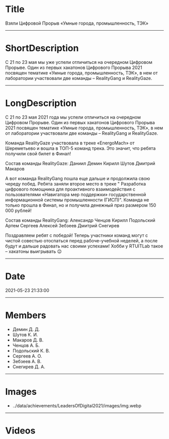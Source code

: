 # Title

Взяли Цифровой Прорыв «Умные города, промышленность, ТЭК»

---

# ShortDescription

С 21 по 23 мая мы уже успели отличиться на очередном Цифровом Прорыве. Один из первых хакатонов Цифрового Прорыва 2021
посвящен тематике «Умные города, промышленность, ТЭК», в нем от лаборатории участвовали две команды – RealityGang и
RealityGaze.

---

# LongDescription

С 21 по 23 мая 2021 года мы успели отличиться на очередном Цифровом Прорыве. Один из первых хакатонов Цифрового Прорыва
2021 посвящен тематике «Умные города, промышленность, ТЭК», в нем от лаборатории участвовали две команды – RealityGang и
RealityGaze.

Команда RealityGaze участвовала в треке «EnergoMach» от Шереметьево и вошла в ТОП-5 команд трека. Это значит, что ребята
получили свой билет в Финал!

Состав команды RealityGaze:
Даниил Демин
Кирилл Шутов
Дмитрий Макаров

А вот команда RealityGang пошла еще дальше и продолжила свою череду побед. Ребята заняли второе место в треке "
Разработка цифрового помощника для проактивного взаимодействия с пользователями «Навигатора мер поддержки»
государственной информационной системы промышленности (ГИСП)". Команда не только прошла в Финал, но и получила денежный
приз размером 150 000 рублей!

Состав команды RealityGang:
Александр Ченцов
Кирилл Подольский
Артем Сергеев
Алексей Зебзеев
Дмитрий Снегирев

Поздравляем ребят с победой! Теперь участники команд могут с чистой совестью отоспаться перед рабоче-учебной неделей, а
после будут и дальше радовать нас своими успехами! Хобби у RTUITLab такое – хакатоны выигрывать 😉


---

# Date

2021-05-23 21:33:00

---

# Members

- Демин Д. Д.
- Шутов К. И.
- Макаров Д. В.
- Ченцов А. Б.
- Подольский К. В.
- Сергеев А. О.
- Зебзеев А. В.
- Снегирев Д. А.

---

# Images

- ../data/achievements/LeadersOfDigital2021/images/img.webp

---

# Videos

